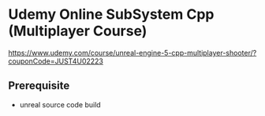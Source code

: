 # Udemy Online SubSystem Cpp (Multiplayer Course)

https://www.udemy.com/course/unreal-engine-5-cpp-multiplayer-shooter/?couponCode=JUST4U02223

## Prerequisite
- unreal source code build